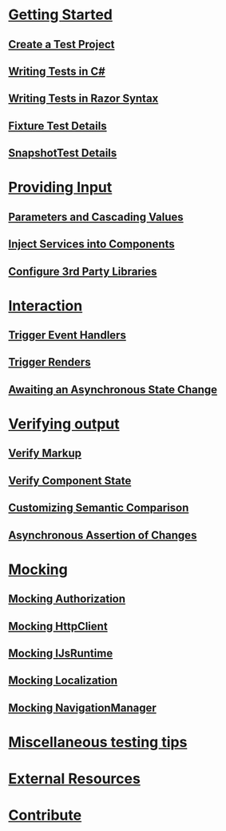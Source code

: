 # [Getting Started](xref:getting-started)
## [Create a Test Project](xref:create-test-project)
## [Writing Tests in C#](xref:writing-csharp-tests)
## [Writing Tests in Razor Syntax](xref:writing-razor-tests)
## [Fixture Test Details](xref:fixture-details)
## [SnapshotTest Details](xref:snapshottest-details)

# [Providing Input](xref:providing-input)
## [Parameters and Cascading Values](xref:passing-parameters-to-components)
## [Inject Services into Components](xref:inject-services-into-components)
## [Configure 3rd Party Libraries](xref:configure-3rd-party-libs)

# [Interaction](xref:interaction)
## [Trigger Event Handlers](xref:trigger-event-handlers)
## [Trigger Renders](xref:trigger-renders)
## [Awaiting an Asynchronous State Change](xref:awaiting-async-state)

# [Verifying output](xref:verification)
## [Verify Markup](xref:verify-markup)
## [Verify Component State](xref:verify-component-state)
## [Customizing Semantic Comparison](xref:semantic-html-comparison)
## [Asynchronous Assertion of Changes](xref:async-assertion)

# [Mocking](xref:mocking)
## [Mocking Authorization](xref:mocking-auth)
## [Mocking HttpClient](xref:mocking-httpclient)
## [Mocking IJsRuntime](xref:mocking-ijsruntime)
## [Mocking Localization](xref:mocking-localizer)
## [Mocking NavigationManager](xref:mocking-navigation-manager)

# [Miscellaneous testing tips](xref:misc-test-tips)
# [External Resources](xref:external-resources)
# [Contribute](contribute.md)
